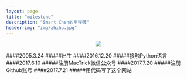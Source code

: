 ```yaml
---
layout: page
title: "milestone"
description: "Smart Chen的里程碑"
header-img: "img/zhihu.jpg"
---
```



<center>
    <p><img src="http://nzr2ybsda.qnssl.com/images/74643/FqpyIlmjsJ9tHYgqaCHZnpfsqwAf.png?imageMogr2/strip/thumbnail/!200x200r/gravity/Center/crop/200x200/format/png" align="center"></p>
</center>


####2005.3.24
#####出生
####2016.12.20
#####接触Python语言
####2017.6.10
#####注册MacTrick微信公众号
####2017.7.20
#####注册Github账号
####2017.7.21
#####用代码写了这个网站


